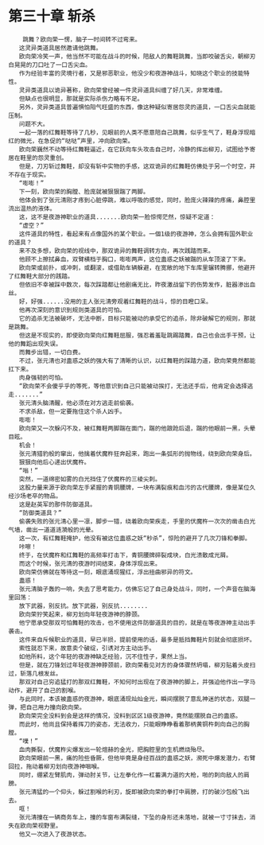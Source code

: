 # 第三十章 斩杀
        跳舞？欧向荣一愣，脑子一时间转不过弯来。
       这灵异类道具居然邀请他跳舞。
       欧向荣冷笑一声，他当然不可能在战斗的时候，陪敌人的舞鞋跳舞，当即咬破舌尖，朝柳刃白晃晃的刀口吐了一口舌尖血。
       作为经验丰富的灵境行者，又是邪恶职业，他没少和夜游神战斗，知晓这个职业的技能特性。
       灵异类道具以诡异著称，欧向荣曾经被一件灵异道具纠缠了好几天，非常难缠。
       但缺点也很明显，那就是实际杀伤力略有不足。
       另外，灵异类道具普遍惧怕阳气旺盛的东西，像这种疑似寄居怨灵的道具，一口舌尖血就能压制。
       问题不大。
       一起一落的红舞鞋等待了几秒，见眼前的人类不愿意陪自己跳舞，似乎生气了，鞋身浮现暗红的微光，在急促的“哒哒”声里，冲向欧向荣。
       欧向荣巍然不动等待红舞鞋逼近，在它跃向车头攻击自己时，冷静的挥出柳刃，试图给予寄居在鞋里的怨灵重创。
       但是，刀刃斩过舞鞋，却没有斩中实物的手感，这双诡异的红舞鞋仿佛处于另一个时空，并不存在于现实。
       “嘭嘭！”
       下一刻，欧向荣的胸膛、脸庞就被狠狠踹了两脚。
       他体会到了张元清刚才疼到心脏停跳，难以呼吸的感觉，同时，脸庞火辣辣的疼痛，鼻腔里流出温热的液体。
       这，这不是夜游神职业的道具.......欧向荣一脸惊愕茫然，惊疑不定道：
       “虚空？”
       这件道具的特性，看起来有点像国外的某个职业。一個1级的夜游神，怎么会拥有国外职业的道具？
       来不及多想，欧向荣的视线中，那双诡异的舞鞋调转方向，再次践踏而来。
       他顾不上擦拭鼻血，双臂横档于胸口，嘭嘭两声，这位蛊惑之妖被踹的从车顶滚了下来。
       欧向荣或前扑，或冲刺，或翻滚，或借助车辆躲避，在宽敞的地下车库里辗转腾挪，他避开了红舞鞋大部分的践踏。
       但依旧不幸被踩中数次，每次踩踏都让他剧痛无比，昨夜激战留下的伤势发作，脏器渗出血丝。
       好，好强......没用的主人张元清旁观着红舞鞋的战斗，惊的目瞪口呆。
       他再次深刻的意识到规则类道具的可怕。
       它的追杀无法被破坏，无法中断，目标只能被动的承受它的追杀，除非破解它的规则，那就是跳舞。
       但这是不现实的，即使欧向荣向红舞鞋屈服，强忍着羞耻跳踢踏舞，自己也会出手干预，让他的舞蹈出现失误。
       而舞步出错，一切白费。
       不过，张元清也对蛊惑之妖的强大有了清晰的认识，以红舞鞋的踩踏力道，欧向荣竟然都能扛下来。
       肉身强韧的可怕。
       “欧向荣不会傻乎乎的等死，等他意识到自己只能被动挨打，无法还手后，他肯定会选择逃走.......”
       张元清头脑清醒，他必须在对方逃走前偷袭。
       不求杀敌，但一定要拖住这个杀人凶手。
       嘭嘭！
       欧向荣又一次躲闪不及，被红舞鞋两脚踹在面门，踹的他踉跄后退，踹的他眼前一黑，头晕目眩。
       机会！
       张元清猎豹般的窜出，他擒着伏魔杵狂奔起来，跑出一条弧形的抛物线，绕到欧向荣身后。
       狠狠向他后心递出伏魔杵。
       “嗡！”
       突然，一道绵密如雾的白光挡住了伏魔杵的三棱尖刺。
       这股力量来源于欧向荣左手紧握的青铜腰牌，一块布满裂痕和血污的古代腰牌，像是某位久经沙场老卒的物品。
       这是赵英军的那件防御道具。
       “防御类道具？”
       偷袭失败的张元清心里一凛，脚步一错，绕着欧向荣疾走，手里的伏魔杵一次次的凿击白光气墙，凿出一道道涟漪般的光晕。
       这一次，有红舞鞋掩护，他没有被这位蛊惑之妖“秒杀”，惊险的避开了几次刀锋和拳脚。
       咔嚓！
       终于，在伏魔杵和红舞鞋的高频率打击下，青铜腰牌碎裂成块，白光溃散成光屑。
       而这个时候，张元清的夜游时间结束，身体浮现出来。
       欧向荣仿佛就在等待这一刻，眼底涌现猩红，浮出扭曲邪异的符文。
       蛊惑！
       张元清脑子轰的一响，失去了思考能力，仿佛忘记了自己身处战斗，同时，一个声音在脑海里回荡：
       放下武器，别反抗。放下武器，别反抗........
       欧向荣狞笑起来，柳刃划向年轻夜游神的脖颈。
       他宁愿承受那双可怕舞鞋的攻击，也不使用这件防御道具的目的，就是在等夜游神主动出手袭击。
       这件来自斥候职业的道具，早已半损，提前使用的话，最多是抵挡舞鞋片刻就会彻底损坏。
       索性就忍下来，故意卖个破绽，引诱对方主动出手。
       如他所料，这个年轻的夜游神缺乏经验，沉不住性子，果然上当。
       但是，就在刀锋划过年轻夜游神脖颈前，欧向荣看见对方的身体骤然坍塌，柳刃贴着头皮扫过，斩落几根发丝。
       那双对自己穷追猛打的那双红舞鞋，不知何时出现在了夜游神的脚上，并强迫他作出一字马动作，避开了自己的割喉。
       与此同时，本该被蛊惑的夜游神，眼底涌现灿灿金光，瞬间摆脱了意乱神迷的状态，双腿一弹，把自己用力撞向欧向荣。
       欧向荣完全没料到会是这样的情况，没料到区区1级夜游神，竟然能摆脱自己的蛊惑。
       而此时，他尚且保持着挥刀的姿态，无法收力，只能眼睁睁看着那柄黄铜杵刺向自己的胸膛。
       “噗！”
       血肉撕裂，伏魔杵尖爆发出一轮煊赫的金光，把胸腔里的生机燃烧殆尽。
       欧向荣眼前一黑，痛的险些昏厥，但他毕竟是身经百战的蛊惑之妖，濒死中爆发潜力，右臂回拉，拖动着柳刃划向夜游神咽喉。
       同时，绷紧左臂肌肉，弹动肘关节，让左拳化作一杠蓄满力道的大枪，啪的刺向敌人的肩膀。
       张元清猛的一个仰头，躲过割喉的利刃，旋即被欧向荣的拳打中肩膀，打的破沙包般飞出去。
       哐！
       张元清撞在一辆商务车上，撞的车窗布满裂缝，下坠的身形还未落地，就被一寸寸抹去，消失在欧向荣视野里。
       他又一次进入了夜游状态。